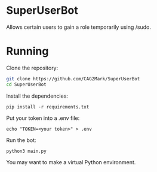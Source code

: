 # SuperUserBot
Allows certain users to gain a role temporarily using /sudo.

# Running 
Clone the repository:
```bash
git clone https://github.com/CAG2Mark/SuperUserBot
cd SuperUserBot
```
Install the dependencies:
```
pip install -r requirements.txt
```
Put your token into a .env file:
```
echo "TOKEN=<your token>" > .env
```
Run the bot:
```
python3 main.py
```
You may want to make a virtual Python environment.
